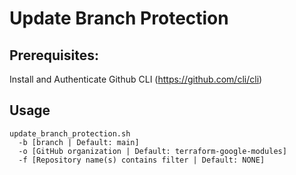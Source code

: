 # Update Branch Protection

## Prerequisites:
Install and Authenticate Github CLI (https://github.com/cli/cli)

## Usage
```
update_branch_protection.sh
  -b [branch | Default: main]
  -o [GitHub organization | Default: terraform-google-modules]
  -f [Repository name(s) contains filter | Default: NONE]
```

